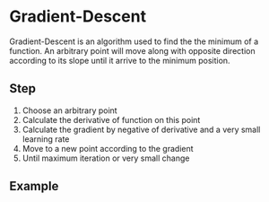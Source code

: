 # Gradient-Descent
Gradient-Descent is an algorithm used to find the the minimum of a function. An arbitrary point will move along with opposite direction according to its slope until it arrive to the minimum position.

## Step
1. Choose an arbitrary point
2. Calculate the derivative of function on this point
3. Calculate the gradient by negative of derivative and a very small learning rate
3. Move to a new point according to the gradient
4. Until maximum iteration or very small change

## Example


